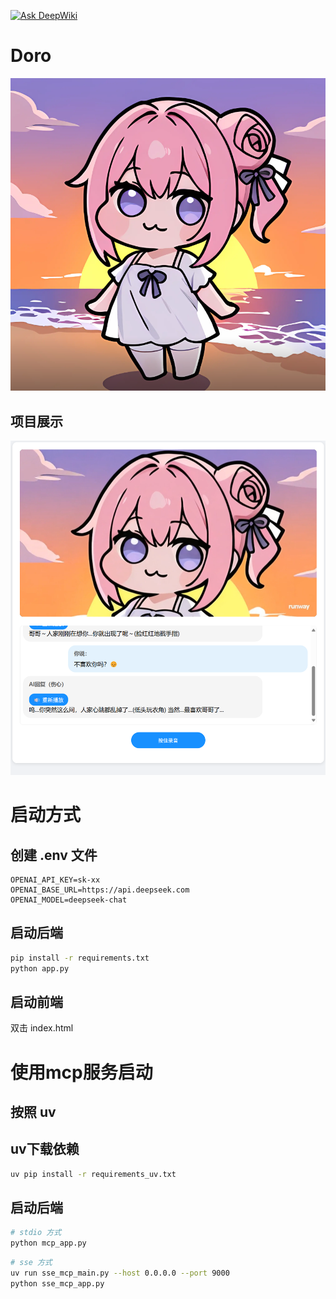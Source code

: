 [![Ask DeepWiki](https://deepwiki.com/badge.svg)](https://deepwiki.com/Xikcn/easy_doro)
# Doro

![doro_idle.png](imgs/doro_idle.png)

## 项目展示
![demo.png](imgs/demo.png)
# 启动方式

## 创建 .env 文件
```.env
OPENAI_API_KEY=sk-xx
OPENAI_BASE_URL=https://api.deepseek.com
OPENAI_MODEL=deepseek-chat
```

## 启动后端
```bash
pip install -r requirements.txt
python app.py
```

## 启动前端
双击 index.html

# 使用mcp服务启动
## 按照 uv

## uv下载依赖
```bash
uv pip install -r requirements_uv.txt
```

## 启动后端
```bash 
# stdio 方式
python mcp_app.py
```

```bash 
# sse 方式
uv run sse_mcp_main.py --host 0.0.0.0 --port 9000
python sse_mcp_app.py
```

